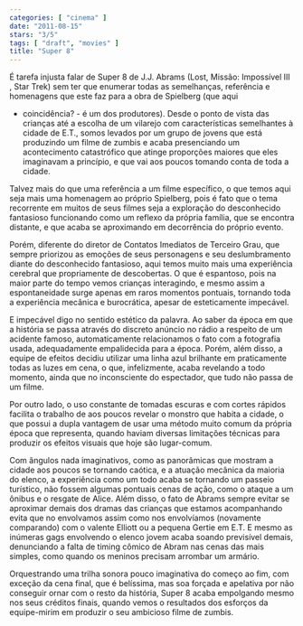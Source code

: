 ```yaml
---
categories: [ "cinema" ]
date: "2011-08-15"
stars: "3/5"
tags: [ "draft", "movies" ]
title: "Super 8"
---
```

É tarefa injusta falar de Super 8 de J.J. Abrams (Lost, Missão:
Impossível III , Star Trek) sem ter que enumerar todas as semelhanças,
referência e homenagens que este faz para a obra de Spielberg (que aqui
- coincidência? - é um dos produtores). Desde o ponto de vista das
crianças até a escolha de um vilarejo com características semelhantes
à cidade de E.T., somos levados por um grupo de jovens que está
produzindo um filme de zumbis e acaba presenciando um acontecimento
catastrófico que atinge proporções maiores que eles imaginavam a
princípio, e que vai aos poucos tomando conta de toda a cidade.

Talvez mais do que uma referência a um filme específico, o que
temos aqui seja mais uma homenagem ao próprio Spielberg, pois é fato
que o tema recorrente em muitos de seus filmes seja a exploração do
desconhecido fantasioso funcionando como um reflexo da própria família,
que se encontra distante, e que acaba se aproximando em decorrência do
próprio evento.

Porém, diferente do diretor de Contatos Imediatos de Terceiro Grau, que
sempre priorizou as emoções de seus personagens e seu deslumbramento
diante do desconhecido fantasioso, aqui temos muito mais uma experiência
cerebral que propriamente de descobertas. O que é espantoso, pois
na maior parte do tempo vemos crianças interagindo, e mesmo assim
a espontaneidade surge apenas em raros momentos pontuais, tornando
toda a experiência mecânica e burocrática, apesar de esteticamente
impecável.

E impecável digo no sentido estético da palavra. Ao saber da época
em que a história se passa através do discreto anúncio no rádio a
respeito de um acidente famoso, automaticamente relacionamos o fato com
a fotografia usada, adequadamente empalidecida para a época. Porém,
além disso, a equipe de efeitos decidiu utilizar uma linha azul
brilhante em praticamente todas as luzes em cena, o que, infelizmente,
acaba revelando a todo momento, ainda que no inconsciente do espectador,
que tudo não passa de um filme.

Por outro lado, o uso constante de tomadas escuras e com cortes rápidos
facilita o trabalho de aos poucos revelar o monstro que habita a cidade,
o que possui a dupla vantagem de usar uma método muito comum da própria
época que representa, quando haviam diversas limitações técnicas
para produzir os efeitos visuais que hoje são lugar-comum.

Com ângulos nada imaginativos, como as panorâmicas que mostram
a cidade aos poucos se tornando caótica, e a atuação mecânica
da maioria do elenco, a experiência como um todo acaba se tornando
um passeio turístico, não fossem algumas pontuais cenas de ação,
como o ataque a um ônibus e o resgate de Alice. Além disso, o fato de
Abrams sempre evitar se aproximar demais dos dramas das crianças que
estamos acompanhando evita que no envolvamos assim como nos envolvíamos
(novamente comparando) com o valente Elliott ou a pequena Gertie em E.T. E
mesmo as inúmeras gags envolvendo o elenco jovem acaba soando previsível
demais, denunciando a falta de timing cômico de Abram nas cenas das
mais simples, como quando os meninos precisam arrombar um armário.

Orquestrando uma trilha sonora pouco imaginativa do começo ao fim,
com exceção da cena final, que é belíssima, mas soa forçada e
apelativa por não conseguir ornar com o resto da história, Super 8 acaba
empolgando mesmo nos seus créditos finais, quando vemos o resultados dos
esforços da equipe-mirim em produzir o seu ambicioso filme de zumbis.


